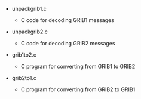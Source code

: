 - unpackgrib1.c
  - C code for decoding GRIB1 messages
  
- unpackgrib2.c
  - C code for decoding GRIB2 messages
  
- grib1to2.c
  - C program for converting from GRIB1 to GRIB2
  
- grib2to1.c
  - C program for converting from GRIB2 to GRIB1

